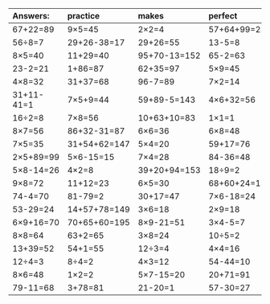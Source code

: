 | Answers: | practice | makes | perfect | ! |
| :--- | :--- | :--- | :--- | :--- |
| 67+22=89 | 9×5=45 | 2×2=4 | 57+64+99=220 | 4×4+34=50 | 
| 56÷8=7 | 29+26-38=17 | 29+26=55 | 13-5=8 | 5×7-5=30 | 
| 8×5=40 | 11+29=40 | 95+70-13=152 | 65-2=63 | 9×6=54 | 
| 23-2=21 | 1+86=87 | 62+35=97 | 5×9=45 | 45+6+17=68 | 
| 4×8=32 | 31+37=68 | 96-7=89 | 7×2=14 | 2×5=10 | 
| 31+11-41=1 | 7×5+9=44 | 59+89-5=143 | 4×6+32=56 | 27+71=98 | 
| 16÷2=8 | 7×8=56 | 10+63+10=83 | 1×1=1 | 5×6=30 | 
| 8×7=56 | 86+32-31=87 | 6×6=36 | 6×8=48 | 3×9-2=25 | 
| 7×5=35 | 31+54+62=147 | 5×4=20 | 59+17=76 | 2×7-13=1 | 
| 2×5+89=99 | 5×6-15=15 | 7×4=28 | 84-36=48 | 93+97-47=143 | 
| 5×8-14=26 | 4×2=8 | 39+20+94=153 | 18÷9=2 | 61+22=83 | 
| 9×8=72 | 11+12=23 | 6×5=30 | 68+60+24=152 | 6×2=12 | 
| 74-4=70 | 81-79=2 | 30+17=47 | 7×6-18=24 | 8×2=16 | 
| 53-29=24 | 14+57+78=149 | 3×6=18 | 2×9=18 | 78-34=44 | 
| 6×9+16=70 | 70+65+60=195 | 8×9-21=51 | 3×4-5=7 | 88+42-18=112 | 
| 8×8=64 | 63+2=65 | 3×8=24 | 10÷5=2 | 79-65=14 | 
| 13+39=52 | 54+1=55 | 12÷3=4 | 4×4=16 | 7×2+71=85 | 
| 12÷4=3 | 8÷4=2 | 4×3=12 | 54-44=10 | 97+90+45=232 | 
| 8×6=48 | 1×2=2 | 5×7-15=20 | 20+71=91 | 57-21=36 | 
| 79-11=68 | 3+78=81 | 21-20=1 | 57-30=27 | 98-72=26 | 
